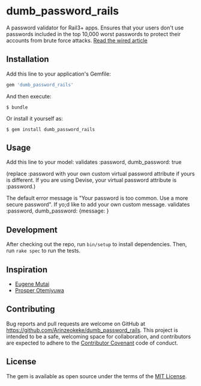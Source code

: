 # dumb_password_rails

A password validator for Rail3+ apps. Ensures that your users don't use passwords included in the top 10,000 worst passwords to protect their accounts from brute force attacks. [Read the wired article](http://www.wired.com/2013/12/web-semantics-the-ten-thousand-worst-passwords/)


## Installation

Add this line to your application's Gemfile:

```ruby
gem 'dumb_password_rails'
```

And then execute:

    $ bundle

Or install it yourself as:

    $ gem install dumb_password_rails

## Usage

Add this line to your model:
    validates :password, dumb_password: true

(replace :password with your own custom virtual password attribute if yours is different. If you are using Devise, your virtual password attribute is :password.)

The default error message is "Your password is too common. Use a more secure password". If yo;d like to add your own custom message. 
    validates :password, dumb_password: {message: <YOUR CUSTOM MESSAGE>}






## Development

After checking out the repo, run `bin/setup` to install dependencies. Then, run `rake spec` to run the tests.

## Inspiration

* [Eugene Mutai](https://github.com/kn9ts/dumb-passwords)
* [Prosper Otemiyuwa](https://github.com/unicodeveloper/laravel-password)


## Contributing

Bug reports and pull requests are welcome on GitHub at https://github.com/Arinzeokeke/dumb_password_rails. This project is intended to be a safe, welcoming space for collaboration, and contributors are expected to adhere to the [Contributor Covenant](http://contributor-covenant.org) code of conduct.


## License

The gem is available as open source under the terms of the [MIT License](http://opensource.org/licenses/MIT).

